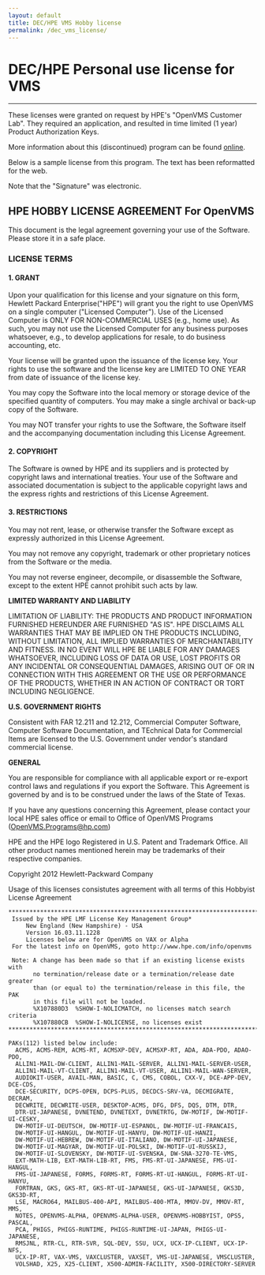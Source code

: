 ```yaml
---
layout: default
title: DEC/HPE VMS Hobby license
permalink: /dec_vms_license/
---
```


# DEC/HPE Personal use license for VMS

---

These licenses were granted on request by HPE's "OpenVMS Customer Lab". They required
an application, and resulted in time limited (1 year) Product Authorization Keys.

More information about this (discontinued) program can be found [online](https://web.archive.org/web/20150704000623/http://www.vmshobbyist.org/forum/index.php).

Below is a sample license from this program. The text has been reformatted for the web.

Note that the "Signature" was electronic.

## HPE HOBBY LICENSE AGREEMENT For OpenVMS

This document is the legal agreement governing your use of the Software.
Please store it in a safe place.

### LICENSE TERMS

#### 1. GRANT

Upon your qualification for this license and your signature on this
form, Hewlett Packard Enterprise("HPE") will grant you the
right to use OpenVMS on a single computer ("Licensed
Computer"). Use of the Licensed Computer is ONLY FOR NON-COMMERCIAL
USES (e.g., home use). As such, you may not use the Licensed Computer
for any business purposes whatsoever, e.g., to develop applications
for resale, to do business accounting, etc.

Your license will be granted upon the issuance of the license key.
Your rights to use the software and the license key are LIMITED TO ONE
YEAR from date of issuance of the license key.

You may copy the Software into the local memory or storage device of
the specified quantity of computers. You may make a single archival
or back-up copy of the Software.

You may NOT transfer your rights to use the Software, the Software
itself and the accompanying documentation including this License
Agreement.

#### 2. COPYRIGHT

The Software is owned by HPE and its suppliers and is protected by
copyright laws and international treaties. Your use of the Software
and associated documentation is subject to the applicable copyright
laws and the express rights and restrictions of this License
Agreement.

#### 3. RESTRICTIONS

You may not rent, lease, or otherwise transfer the Software except as
expressly authorized in this License Agreement.

You may not remove any copyright, trademark or other proprietary
notices from the Software or the media.

You may not reverse engineer, decompile, or disassemble the Software,
except to the extent HPE cannot prohibit such acts by law.

**LIMITED WARRANTY AND LIABILITY**

LIMITATION OF LIABILITY: THE PRODUCTS AND PRODUCT INFORMATION FURNISHED
HEREUNDER ARE FURNISHED "AS IS". HPE DISCLAIMS ALL WARRANTIES THAT MAY
BE IMPLIED ON THE PRODUCTS INCLUDING, WITHOUT LIMITATION, ALL IMPLIED
WARRANTIES OF MERCHANTABILITY AND FITNESS. IN NO EVENT WILL HPE BE
LIABLE FOR ANY DAMAGES WHATSOEVER, INCLUDING LOSS OF DATA OR USE, LOST
PROFITS OR ANY INCIDENTAL OR CONSEQUENTIAL DAMAGES, ARISING OUT OF OR IN
CONNECTION WITH THIS AGREEMENT OR THE USE OR PERFORMANCE OF THE PRODUCTS,
WHETHER IN AN ACTION OF CONTRACT OR TORT INCLUDING NEGLIGENCE.

**U.S. GOVERNMENT RIGHTS**

Consistent with FAR 12.211 and 12.212, Commercial Computer Software,
Computer Software Documentation, and TEchnical Data for Commercial Items
are licensed to the U.S. Government under vendor's standard commercial
license.

**GENERAL**

You are responsible for compliance with all applicable export or re-export
control laws and regulations if you export the Software. This Agreement is
governed by and is to be construed under the laws of the State of Texas.

If you have any questions concerning this Agreement, please contact your
local HPE sales office or email to
Office of OpenVMS Programs (OpenVMS.Programs@hp.com)

HPE and the HPE logo Registered in U.S. Patent and Trademark Office.
All other product names mentioned herein may be trademarks of their
respective companies.

Copyright 2012 Hewlett-Packward Company

Usage of this licenses consistutes agreement with all terms of this Hobbyist
License Agreement

```
*************************************************************************
 Issued by the HPE LMF License Key Management Group*
     New England (New Hampshire) - USA
     Version 16.03.11.1228
     Licenses below are for OpenVMS on VAX or Alpha
 For the latest info on OpenVMS, goto http://www.hpe.com/info/openvms

 Note: A change has been made so that if an existing license exists with
       no termination/release date or a termination/release date greater
       than (or equal to) the termination/release in this file, the PAK
       in this file will not be loaded.
       %X107880D3  %SHOW-I-NOLICMATCH, no licenses match search criteria
       %X107880CB  %SHOW-I-NOLICENSE, no licenses exist
*************************************************************************

PAKs(112) listed below include:
  ACMS, ACMS-REM, ACMS-RT, ACMSXP-DEV, ACMSXP-RT, ADA, ADA-PDO, ADAO-PDO,
  ALLIN1-MAIL-DW-CLIENT, ALLIN1-MAIL-SERVER, ALLIN1-MAIL-SERVER-USER,
  ALLIN1-MAIL-VT-CLIENT, ALLIN1-MAIL-VT-USER, ALLIN1-MAIL-WAN-SERVER,
  AUDIOKIT-USER, AVAIL-MAN, BASIC, C, CMS, COBOL, CXX-V, DCE-APP-DEV, DCE-CDS,
  DCE-SECURITY, DCPS-OPEN, DCPS-PLUS, DECDCS-SRV-VA, DECMIGRATE, DECRAM,
  DECWRITE, DECWRITE-USER, DESKTOP-ACMS, DFG, DFS, DQS, DTM, DTR,
  DTR-UI-JAPANESE, DVNETEND, DVNETEXT, DVNETRTG, DW-MOTIF, DW-MOTIF-UI-CESKY,
  DW-MOTIF-UI-DEUTSCH, DW-MOTIF-UI-ESPANOL, DW-MOTIF-UI-FRANCAIS,
  DW-MOTIF-UI-HANGUL, DW-MOTIF-UI-HANYU, DW-MOTIF-UI-HANZI,
  DW-MOTIF-UI-HEBREW, DW-MOTIF-UI-ITALIANO, DW-MOTIF-UI-JAPANESE,
  DW-MOTIF-UI-MAGYAR, DW-MOTIF-UI-POLSKI, DW-MOTIF-UI-RUSSKIJ,
  DW-MOTIF-UI-SLOVENSKY, DW-MOTIF-UI-SVENSKA, DW-SNA-3270-TE-VMS,
  EXT-MATH-LIB, EXT-MATH-LIB-RT, FMS, FMS-RT-UI-JAPANESE, FMS-UI-HANGUL,
  FMS-UI-JAPANESE, FORMS, FORMS-RT, FORMS-RT-UI-HANGUL, FORMS-RT-UI-HANYU,
  FORTRAN, GKS, GKS-RT, GKS-RT-UI-JAPANESE, GKS-UI-JAPANESE, GKS3D, GKS3D-RT,
  LSE, MACRO64, MAILBUS-400-API, MAILBUS-400-MTA, MMOV-DV, MMOV-RT, MMS,
  NOTES, OPENVMS-ALPHA, OPENVMS-ALPHA-USER, OPENVMS-HOBBYIST, OPS5, PASCAL,
  PCA, PHIGS, PHIGS-RUNTIME, PHIGS-RUNTIME-UI-JAPAN, PHIGS-UI-JAPANESE,
  RMSJNL, RTR-CL, RTR-SVR, SQL-DEV, SSU, UCX, UCX-IP-CLIENT, UCX-IP-NFS,
  UCX-IP-RT, VAX-VMS, VAXCLUSTER, VAXSET, VMS-UI-JAPANESE, VMSCLUSTER,
  VOLSHAD, X25, X25-CLIENT, X500-ADMIN-FACILITY, X500-DIRECTORY-SERVER
```

